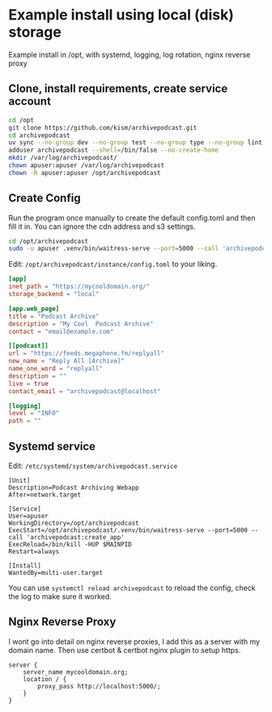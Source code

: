 
# Example install using local (disk) storage

Example install in /opt, with systemd, logging, log rotation, nginx reverse proxy

## Clone, install requirements, create service account

```bash
cd /opt
git clone https://github.com/kism/archivepodcast.git
cd archivepodcast
uv sync --no-group dev --no-group test --no-group type --no-group lint
adduser archivepodcast --shell=/bin/false --no-create-home
mkdir /var/log/archivepodcast/
chown apuser:apuser /var/log/archivepodcast
chown -R apuser:apuser /opt/archivepodcast
```

## Create Config

Run the program once manually to create the default config.toml and then fill it in. You can ignore the cdn address and s3 settings.

```bash
cd /opt/archivepodcast
sudo -u apuser .venv/bin/waitress-serve --port=5000 --call 'archivepodcast:create_app'
```

Edit: `/opt/archivepodcast/instance/config.toml` to your liking.

```toml
[app]
inet_path = "https://mycooldomain.org/"
storage_backend = "local"

[app.web_page]
title = "Podcast Archive"
description = "My Cool  Podcast Archive"
contact = "email@example.com"

[[podcast]]
url = "https://feeds.megaphone.fm/replyall"
new_name = "Reply All [Archive]"
name_one_word = "replyall"
description = ""
live = true
contact_email = "archivepodcast@localhost"

[logging]
level = "INFO"
path = ""
```

## Systemd service

Edit: `/etc/systemd/system/archivepodcast.service`

```text
[Unit]
Description=Podcast Archiving Webapp
After=network.target

[Service]
User=apuser
WorkingDirectory=/opt/archivepodcast
ExecStart=/opt/archivepodcast/.venv/bin/waitress-serve --port=5000 --call 'archivepodcast:create_app'
ExecReload=/bin/kill -HUP $MAINPID
Restart=always

[Install]
WantedBy=multi-user.target
```

You can use `systemctl reload archivepodcast` to reload the config, check the log to make sure it worked.

## Nginx Reverse Proxy

I wont go into detail on nginx reverse proxies, I add this as a server with my domain name. Then use certbot & certbot nginx plugin to setup https.

```text
server {
    server_name mycooldomain.org;
    location / {
        proxy_pass http://localhost:5000/;
    }
}
```
